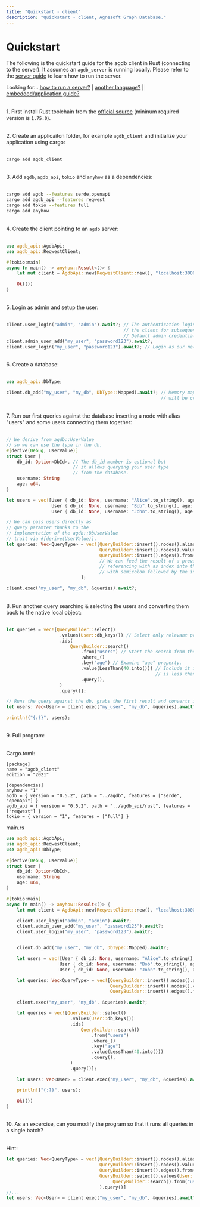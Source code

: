 ```yaml
---
title: "Quickstart - client"
description: "Quickstart - client, Agnesoft Graph Database."
---
```


# Quickstart

The following is the quickstart guide for the agdb client in Rust (connecting to the server). It assumes an `agdb_server` is running locally. Please refer to the [server guide](/docs/guides/how-to-run-server) to learn how to run the server.

Looking for... [how to run a server?](/docs/guides/how-to-run-server) | [another language?](/api-docs/openapi) | [embedded/application guide?](/docs/guides/quickstart)

<br/>1. First install Rust toolchain from the [official source](https://www.rust-lang.org/tools/install) (mininum required version is `1.75.0`).
<br/>

<br/>2. Create an applicaiton folder, for example `agdb_client` and initialize your application using cargo:
<br/><br/>

```
cargo add agdb_client
```

<br/>3. Add `agdb`, `agdb_api`, `tokio` and `anyhow` as a dependencies:
<br/><br/>

```bash
cargo add agdb --features serde,openapi
cargo add agdb_api --features reqwest
cargo add tokio --features full
cargo add anyhow
```

<br/> 4. Create the client pointing to an `agdb` server:
<br/><br/>

```rs
use agdb_api::AgdbApi;
use agdb_api::ReqwestClient;

#[tokio:main]
async fn main() -> anyhow::Result<()> {
    let mut client = AgdbApi::new(ReqwestClient::new(), "localhost:3000");

    Ok(())
}
```

<br/> 5. Login as admin and setup the user:
<br/><br/>

```rs
client.user_login("admin", "admin").await?; // The authentication login is stored in
                                            // the client for subsequent API calls.
                                            // Default admin credentials are "admin/admin".
client.admin_user_add("my_user", "password123").await?;
client.user_login("my_user", "password123").await?; // Login as our newly created user.
```

<br/> 6. Create a database:
<br/><br/>

```rs
use agdb_api::DbType;

client.db_add("my_user", "my_db", DbType::Mapped).await?; // Memory mapped database called "my_db"
                                                          // will be created under our "my_user".
```

<br/> 7. Run our first queries against the database inserting a node with alias "users" and some users connecting them together:
<br/><br/>

```rs
// We derive from agdb::UserValue
// so we can use the type in the db.
#[derive(Debug, UserValue)]
struct User {
    db_id: Option<DbId>, // The db_id member is optional but
                         // it allows querying your user type
                         // from the database.
    username: String
    age: u64,
}

let users = vec![User { db_id: None, username: "Alice".to_string(), age: 40 },
                 User { db_id: None, username: "Bob".to_string(), age: 30 },
                 User { db_id: None, username: "John".to_string(), age: 20 }];

// We can pass users directly as
// query paramter thanks to the
// implementation of the agdb::DbUserValue
// trait via #[derive(UserValue)].
let queries: Vec<QueryType> = vec![QueryBuilder::insert().nodes().aliases("users").query().into(),
                                   QueryBuilder::insert().nodes().values(&users).query().into(),
                                   QueryBuilder::insert().edges().from("users").to(":1").query().into(),
                                   // We can feed the result of a previous query directly to the next one
                                   // referencing with as index into the (previous) results starting
                                   // with semicolon followed by the index, e.g. :1.
                            ];

client.exec("my_user", "my_db", &queries).await?;
```

<br/> 8. Run another query searching & selecting the users and converting them back to the native local object:
<br/><br/>

```rs
let queries = vec![QueryBuilder::select()
                    .values(User::db_keys()) // Select only relevant properties for the User struct.
                    .ids(
                        QueryBuilder::search()
                            .from("users") // Start the search from the "users" node.
                            .where_()
                            .key("age") // Examine "age" property.
                            .value(LessThan(40.into())) // Include it in the search result if the value
                                                        // is less than 40.
                            .query(),
                    )
                    .query()];

// Runs the query against the db, grabs the first result and converts it to the collection of users.
let users: Vec<User> = client.exec("my_user", "my_db", &queries).await?[0].try_into()?;

println!("{:?}", users);
```

<br/> 9. Full program:
<br/><br/>

Cargo.toml:

```
[package]
name = "agdb_client"
edition = "2021"

[dependencies]
anyhow = "1"
agdb = { version = "0.5.2", path = "../agdb", features = ["serde", "openapi"] }
agdb_api = { version = "0.5.2", path = "../agdb_api/rust", features = ["reqwest"] }
tokio = { version = "1", features = ["full"] }
```

main.rs

```rs
use agdb_api::AgdbApi;
use agdb_api::ReqwestClient;
use agdb_api::DbType;

#[derive(Debug, UserValue)]
struct User {
    db_id: Option<DbId>,
    username: String
    age: u64,
}

#[tokio:main]
async fn main() -> anyhow::Result<()> {
    let mut client = AgdbApi::new(ReqwestClient::new(), "localhost:3000");

    client.user_login("admin", "admin").await?;
    client.admin_user_add("my_user", "password123").await?;
    client.user_login("my_user", "password123").await?;


    client.db_add("my_user", "my_db", DbType::Mapped).await?;

    let users = vec![User { db_id: None, username: "Alice".to_string(), age: 40 },
                    User { db_id: None, username: "Bob".to_string(), age: 30 },
                    User { db_id: None, username: "John".to_string(), age: 20 }];

    let queries: Vec<QueryType> = vec![QueryBuilder::insert().nodes().aliases("users").query().into(),
                                       QueryBuilder::insert().nodes().values(&users).query().into(),
                                       QueryBuilder::insert().edges().from("users").to(":1").query().into()]

    client.exec("my_user", "my_db", &queries).await?;

    let queries = vec![QueryBuilder::select()
                        .values(User::db_keys())
                        .ids(
                            QueryBuilder::search()
                                .from("users")
                                .where_()
                                .key("age")
                                .value(LessThan(40.into()))
                                .query(),
                        )
                        .query()];

    let users: Vec<User> = client.exec("my_user", "my_db", &queries).await?[0].try_into()?;

    println!("{:?}", users);

    Ok(())
}
```

<br/> 10. As an excercise, can you modify the program so that it runs all queries in a single batch?
<br/><br/>

Hint:

```rs
let queries: Vec<QueryType> = vec![QueryBuilder::insert().nodes().aliases("users").query().into(),
                                   QueryBuilder::insert().nodes().values(&users).query().into(),
                                   QueryBuilder::insert().edges().from("users").to(":1").query().into(),
                                   QueryBuilder::select().values(User::db_keys()).ids(
                                        QueryBuilder::search().from("users").where_().key("age").value(LessThan(40.into())).query(),
                                   ).query()]
//...
let users: Vec<User> = client.exec("my_user", "my_db", &queries).await?[3].try_into()?; // Have you noticed a different index of the result?
```
